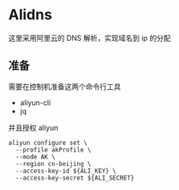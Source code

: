 # Alidns

这里采用阿里云的 DNS 解析，实现域名到 ip 的分配

## 准备

需要在控制机准备这两个命令行工具

- aliyun-cli
- jq

并且授权 aliyun

```
aliyun configure set \
  --profile akProfile \
  --mode AK \
  --region cn-beijing \
  --access-key-id ${ALI_KEY} \
  --access-key-secret ${ALI_SECRET}
```
